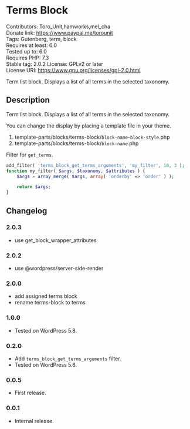 # Terms Block
Contributors:      Toro_Unit,hamworks,mel_cha  
Donate link:       https://www.paypal.me/torounit  
Tags:              Gutenberg, term, block  
Requires at least: 6.0  
Tested up to:      6.0  
Requires PHP:      7.3  
Stable tag:        2.0.2
License:           GPLv2 or later  
License URI:       https://www.gnu.org/licenses/gpl-2.0.html  

Term list block. Displays a list of all terms in the selected taxonomy.

## Description

Term list block. Displays a list of all terms in the selected taxonomy.

You can change the display by placing a template file in your theme.

1. template-parts/blocks/terms-block/`block-name`-`block-style`.php
1. template-parts/blocks/terms-block/`block-name`.php

Filter for `get_terms`.

```php
add_filter( 'terms_block_get_terms_arguments', 'my_filter', 10, 3 );
function my_filter( $args, $taxonomy, $attributes ) {
	$args = array_merge( $args, array( 'orderby' => 'order' ) );

	return $args;
}
```

## Changelog

### 2.0.3
* use get_block_wrapper_attributes

### 2.0.2
* use @wordpress/server-side-render

### 2.0.0
* add assigned terms block
* rename terms-block to terms

### 1.0.0
* Tested on WordPress 5.8.

### 0.2.0
* Add `terms_block_get_terms_arguments` filter.
* Tested on WordPress 5.6.

### 0.0.5
* First release.

### 0.0.1
* Internal release.

